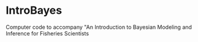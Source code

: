 # IntroBayes
Computer code to accompany "An Introduction to Bayesian Modeling and Inference for Fisheries Scientists
